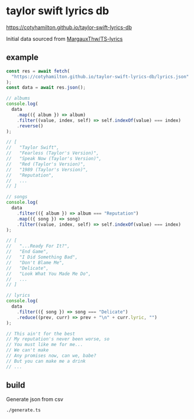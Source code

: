 # taylor swift lyrics db

https://cotyhamilton.github.io/taylor-swift-lyrics-db

Initial data sourced from [MargauxThw/TS-lyrics](https://github.com/MargauxThw/TS-lyrics)

## example

```ts
const res = await fetch(
  "https://cotyhamilton.github.io/taylor-swift-lyrics-db/lyrics.json"
);
const data = await res.json();

// albums
console.log(
  data
    .map(({ album }) => album)
    .filter((value, index, self) => self.indexOf(value) === index)
    .reverse()
);

// [
//   "Taylor Swift",
//   "Fearless (Taylor's Version)",
//   "Speak Now (Taylor's Version)",
//   "Red (Taylor's Version)",
//   "1989 (Taylor's Version)",
//   "Reputation",
//   ...
// ]

// songs
console.log(
  data
    .filter(({ album }) => album === "Reputation")
    .map(({ song }) => song)
    .filter((value, index, self) => self.indexOf(value) === index)
);

// [
//   "...Ready For It?",
//   "End Game",
//   "I Did Something Bad",
//   "Don't Blame Me",
//   "Delicate",
//   "Look What You Made Me Do",
//   ...
// ]

// lyrics
console.log(
  data
    .filter(({ song }) => song === "Delicate")
    .reduce((prev, curr) => prev + "\n" + curr.lyric, "")
);

// This ain't for the best
// My reputation's never been worse, so
// You must like me for me...
// We can't make
// Any promises now, can we, babe?
// But you can make me a drink
// ...
```

## build

Generate json from csv

```sh
./generate.ts
```
